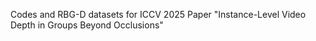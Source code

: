 Codes and RBG-D datasets for ICCV 2025 Paper "Instance-Level Video Depth in Groups Beyond Occlusions"
